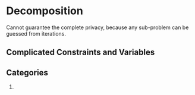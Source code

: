 
# Decomposition

Cannot guarantee the complete privacy, because any sub-problem can be guessed from iterations.

## Complicated Constraints and Variables



## Categories

1.

